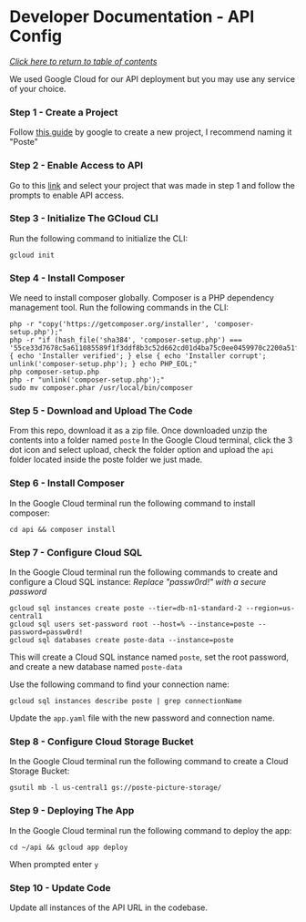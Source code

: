 # Developer Documentation - API Config
*[Click here to return to table of contents](../../home.md)*

We used Google Cloud for our API deployment but you may use any service of your choice.

### Step 1 - Create a Project
Follow [this guide](https://cloud.google.com/resource-manager/docs/creating-managing-projects) by google to create a new project, I recommend naming it "Poste"

### Step 2 - Enable Access to API
Go to this [link](https://console.cloud.google.com/apis/enableflow?apiid=cloudbuild.googleapis.com&_ga=2.24214778.1347067486.1685475824-239984206.1685475824) and select your project that was made in step 1 and follow the prompts to enable API access.

### Step 3 - Initialize The GCloud CLI
Run the following command to initialize the CLI:
```
gcloud init
```

### Step 4 - Install Composer
We need to install composer globally. Composer is a PHP dependency management tool.
Run the following commands in the CLI:
```
php -r "copy('https://getcomposer.org/installer', 'composer-setup.php');"
php -r "if (hash_file('sha384', 'composer-setup.php') === '55ce33d7678c5a611085589f1f3ddf8b3c52d662cd01d4ba75c0ee0459970c2200a51f492d557530c71c15d8dba01eae') { echo 'Installer verified'; } else { echo 'Installer corrupt'; unlink('composer-setup.php'); } echo PHP_EOL;"
php composer-setup.php
php -r "unlink('composer-setup.php');"
sudo mv composer.phar /usr/local/bin/composer
```

### Step 5 - Download and Upload The Code
From this repo, download it as a zip file.
Once downloaded unzip the contents into a folder named `poste`
In the Google Cloud terminal, click the 3 dot icon and select upload, check the folder option and upload the `api` folder located inside the poste folder we just made.

### Step 6 - Install Composer
In the Google Cloud terminal run the following command to install composer:
```
cd api && composer install
```

### Step 7 - Configure Cloud SQL
In the Google Cloud terminal run the following commands to create and configure a Cloud SQL instance:
*Replace "passw0rd!" with a secure password*
```
gcloud sql instances create poste --tier=db-n1-standard-2 --region=us-central1
gcloud sql users set-password root --host=% --instance=poste --password=passw0rd!
gcloud sql databases create poste-data --instance=poste
``` 
This will create a Cloud SQL instance named `poste`, set the root password, and create a new database named `poste-data`

Use the following command to find your connection name:
```
gcloud sql instances describe poste | grep connectionName
```

Update the `app.yaml` file with the new password and connection name.

### Step 8 - Configure Cloud Storage Bucket
In the Google Cloud terminal run the following command to create a Cloud Storage Bucket:
```
gsutil mb -l us-central1 gs://poste-picture-storage/
```

### Step 9 - Deploying The App
In the Google Cloud terminal run the following command to deploy the app:
```
cd ~/api && gcloud app deploy
```
When prompted enter `y`

### Step 10 - Update Code
Update all instances of the API URL in the codebase.
